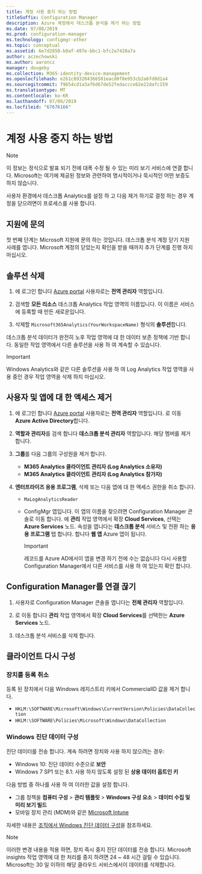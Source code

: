 ```yaml
---
title: 계정 사용 중지 하는 방법
titleSuffix: Configuration Manager
description: Azure 계정에서 데스크톱 분석을 제거 하는 방법
ms.date: 07/08/2019
ms.prod: configuration-manager
ms.technology: configmgr-other
ms.topic: conceptual
ms.assetid: 6e7d2850-b0af-497e-bbc1-bfc2a7420a7a
author: aczechowski
ms.author: aaroncz
manager: dougeby
ms.collection: M365-identity-device-management
ms.openlocfilehash: e2b1c893204366581eacd0f8e953cb2a6fd0d1a4
ms.sourcegitcommit: f9654cd1a3af6d67de52fedaccceb2e22dafc159
ms.translationtype: MT
ms.contentlocale: ko-KR
ms.lasthandoff: 07/09/2019
ms.locfileid: "67676166"
---
```

# <a name="how-to-close-your-account"></a>계정 사용 중지 하는 방법

> [!Note]  
> 이 정보는 정식으로 발표 되기 전에 대폭 수정 될 수 있는 미리 보기 서비스에 연결 합니다. Microsoft는 여기에 제공된 정보와 관련하여 명시적이거나 묵시적인 어떤 보증도 하지 않습니다.  

사용자 환경에서 데스크톱 Analytics를 설정 하 고 다음 제거 하기로 결정 하는 경우 계정을 닫으려면이 프로세스를 사용 합니다.

## <a name="contact-support"></a>지원에 문의

첫 번째 단계는 Microsoft 지원에 문의 하는 것입니다. 데스크톱 분석 계정 닫기 지원 사례를 엽니다. Microsoft 계정의 닫았는지 확인을 받을 때까지 추가 단계를 진행 하지 마십시오.

## <a name="delete-the-solution"></a>솔루션 삭제

1. 에 로그인 합니다 [Azure portal](https://portal.azure.com) 사용자로는 **전역 관리자** 역할입니다.

1. 검색할 **모든 리소스** 데스크톱 Analytics 작업 영역의 이름입니다. 이 이름은 서비스에 등록할 때 만든 새로운입니다.

1. 삭제할 `Microsoft365Analytics(YourWorkspaceName)` 형식의 **솔루션**합니다.

데스크톱 분석 데이터가 완전히 노후 작업 영역에 대 한 데이터 보존 정책에 기반 합니다. 동일한 작업 영역에서 다른 솔루션을 사용 하 여 계속할 수 있습니다.

> [!Important]  
> Windows Analytics와 같은 다른 솔루션을 사용 하 여 Log Analytics 작업 영역을 사용 중인 경우 작업 영역을 삭제 하지 마십시오.

## <a name="remove-user-and-app-access"></a>사용자 및 앱에 대 한 액세스 제거

1. 에 로그인 합니다 [Azure portal](https://portal.azure.com) 사용자로는 **전역 관리자** 역할입니다. 로 이동 **Azure Active Directory**합니다.

1. **역할과 관리자**를 검색 합니다 **데스크톱 분석 관리자** 역할입니다. 해당 멤버를 제거 합니다.

1. **그룹**를 다음 그룹의 구성원을 제거 합니다.

    - **M365 Analytics 클라이언트 관리자 (Log Analytics 소유자)**
    - **M365 Analytics 클라이언트 관리자 (Log Analytics 참가자)**

1. **엔터프라이즈 응용 프로그램**, 삭제 또는 다음 앱에 대 한 액세스 권한을 취소 합니다.

    - `MaLogAnalyticsReader`

    - ConfigMgr 앱입니다. 이 앱의 이름을 찾으려면 Configuration Manager 콘솔로 이동 합니다. 에 **관리** 작업 영역에서 확장 **Cloud Services**, 선택는 **Azure Services** 노드. 속성을 엽니다는 **데스크톱 분석** 서비스 및 전환 하는 **응용 프로그램** 탭 합니다. 합니다 **웹 앱** Azure 앱이 됩니다.

        > [!Important]  
        > 레코드를 Azure AD에서이 앱을 변경 하기 전에 수는 없습니다 다시 사용할 Configuration Manager에서 다른 서비스를 사용 하 여 있는지 확인 합니다.

## <a name="disconnect-configuration-manager"></a>Configuration Manager를 연결 끊기

1. 사용자로 Configuration Manager 콘솔을 엽니다는 **전체 관리자** 역할입니다.

1. 로 이동 합니다 **관리** 작업 영역에서 확장 **Cloud Services**를 선택한는 **Azure Services** 노드.

1. 데스크톱 분석 서비스를 삭제 합니다.

## <a name="reconfigure-clients"></a>클라이언트 다시 구성

### <a name="unenroll-devices"></a>장치를 등록 취소

등록 된 장치에서 다음 Windows 레지스트리 키에서 CommercialID 값을 제거 합니다.

- `HKLM:\SOFTWARE\Microsoft\Windows\CurrentVersion\Policies\DataCollection`
- `HKLM:\SOFTWARE\Policies\Microsoft\Windows\DataCollection`

### <a name="windows-diagnostic-data-configuration"></a>Windows 진단 데이터 구성

진단 데이터를 전송 합니다. 계속 하려면 장치와 사용 하지 않으려는 경우:

- Windows 10: 진단 데이터 수준으로 **보안**
- Windows 7 SP1 또는 8.1: 사용 하지 않도록 설정 된 **상용 데이터 옵트인 키**

다음 방법 중 하나를 사용 하 여 이러한 값을 설정 합니다.

- 그룹 정책을 **컴퓨터 구성** > **관리 템플릿** > **Windows 구성 요소**  >  **데이터 수집 및 미리 보기 빌드**
- 모바일 장치 관리 (MDM)와 같은 [Microsoft Intune](https://docs.microsoft.com/intune/device-restrictions-windows-10#reporting-and-telemetry)

자세한 내용은 [조직에서 Windows 진단 데이터 구성](https://docs.microsoft.com/windows/privacy/configure-windows-diagnostic-data-in-your-organization)을 참조하세요.

> [!NOTE]  
> 이러한 변경 내용을 적용 하면, 장치 즉시 중지 진단 데이터를 전송 합니다. Microsoft insights 작업 영역에 대 한 처리를 중지 하려면 24 ~ 48 시간 걸릴 수 있습니다. Microsoft는 30 일 이하의 해당 클라우드 서비스에서이 데이터를 삭제합니다.
